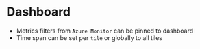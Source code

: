 # Dashboard

- Metrics filters from `Azure Monitor` can be pinned to dashboard
- Time span can be set per `tile` or globally to all tiles
